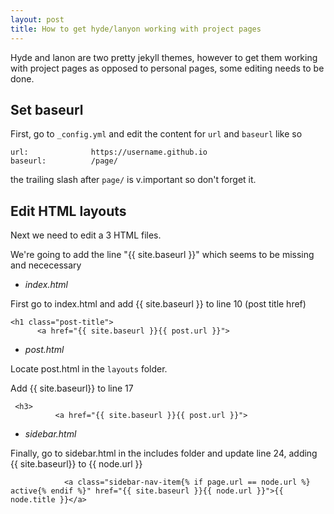 ```yaml
---
layout: post
title: How to get hyde/lanyon working with project pages
---
```


Hyde and lanon are two pretty jekyll themes, however to get them working with project pages as opposed to personal pages, some editing
needs to be done. 

## Set baseurl 

First, go to `_config.yml` and edit the content for `url` and `baseurl` like so

```
url:              https://username.github.io
baseurl:          /page/
```

the trailing slash after `page/` is v.important so don't forget it.

## Edit HTML layouts

Next we need to edit a 3 HTML files.

We're going to add the line "{{ site.baseurl }}" which seems to be missing and nececessary 

* *index.html*

First go to index.html and add {{ site.baseurl }} to line 10 (post title href)

```
<h1 class="post-title">
      <a href="{{ site.baseurl }}{{ post.url }}">
```

* *post.html*

Locate post.html in the `layouts` folder.

Add {{ site.baseurl}} to line 17

```
 <h3>
          <a href="{{ site.baseurl }}{{ post.url }}">
```

* *sidebar.html*

Finally, go to sidebar.html in the includes folder and update line 24, adding {{ site.baseurl}} to {{ node.url }}

```
            <a class="sidebar-nav-item{% if page.url == node.url %} active{% endif %}" href="{{ site.baseurl }}{{ node.url }}">{{ node.title }}</a>

```
